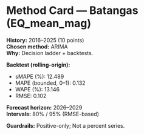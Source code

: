# Method Card — Batangas (EQ_mean_mag)

**History:** 2016–2025 (10 points)  
**Chosen method:** ARIMA  
**Why:** Decision ladder + backtests.

**Backtest (rolling-origin):**
- sMAPE (%): 12.489
- MAPE (bounded, 0–1): 0.132
- WAPE (%): 13.146
- RMSE: 0.102

**Forecast horizon:** 2026–2029  
**Intervals:** 80% / 95% (RMSE-based)

**Guardrails:** Positive-only; Not a percent series.

